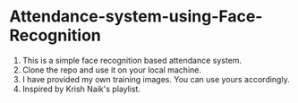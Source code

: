 # Attendance-system-using-Face-Recognition
1. This is a simple face recognition based attendance system.
2. Clone the repo and use it on your local machine.
3. I have provided my own training images. You can use yours accordingly.
4. Inspired by Krish Naik's playlist.

